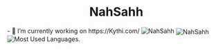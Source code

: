 <h1 align="center">NahSahh</h1>
- 🔭 I’m currently working on https://Kythi.com/
<img src="https://komarev.com/ghpvc/?username=NahSahh" alt="NahSahh" />
<img align="center" src="https://github-readme-stats.vercel.app/api?username=NahSahh&show_icons=true&theme=dark" alt="NahSahh" /> 
<img align="left" src="https://github-readme-stats.vercel.app/api/top-langs/?username=NahSahh&layout=compact" alt="Most Used Languages." />
